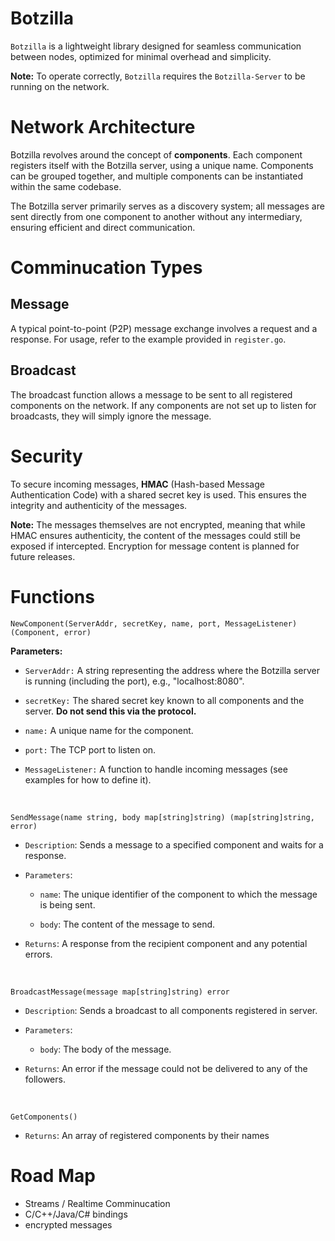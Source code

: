 # Botzilla

`Botzilla` is a lightweight library designed for seamless communication between nodes, optimized for minimal overhead and simplicity.

**Note:** To operate correctly, `Botzilla` requires the `Botzilla-Server` to be running on the network.

# Network Architecture
Botzilla revolves around the concept of **components**. Each component registers itself with the Botzilla server, using a unique name. Components can be grouped together, and multiple components can be instantiated within the same codebase.

The Botzilla server primarily serves as a discovery system; all messages are sent directly from one component to another without any intermediary, ensuring efficient and direct communication.

# Comminucation Types
## Message
A typical point-to-point (P2P) message exchange involves a request and a response. For usage, refer to the example provided in `register.go`.

## Broadcast
The broadcast function allows a message to be sent to all registered components on the network. If any components are not set up to listen for broadcasts, they will simply ignore the message.

# Security
To secure incoming messages, **HMAC** (Hash-based Message Authentication Code) with a shared secret key is used. This ensures the integrity and authenticity of the messages.

**Note:** The messages themselves are not encrypted, meaning that while HMAC ensures authenticity, the content of the messages could still be exposed if intercepted. Encryption for message content is planned for future releases.

# Functions

```
NewComponent(ServerAddr, secretKey, name, port, MessageListener) (Component, error)
```

**Parameters:**

- `ServerAddr:` A string representing the address where the Botzilla server is running (including the port), e.g., "localhost:8080".

- `secretKey:` The shared secret key known to all components and the server. **Do not send this via the protocol.**

- `name:` A unique name for the component.

- `port:` The TCP port to listen on.

- `MessageListener:` A function to handle incoming messages (see examples for how to define it).


<br />

```
SendMessage(name string, body map[string]string) (map[string]string, error)
```
- `Description`: Sends a message to a specified component and waits for a response.

- `Parameters`:
	- `name`: The unique identifier of the component to which the message is being sent.

	- `body`: The content of the message to send.
- `Returns`:  A response from the recipient component and any potential errors.


<br />

```
BroadcastMessage(message map[string]string) error
```
- `Description`: Sends a broadcast to all components registered in server.

- `Parameters`:
	- `body`: The body of the message.
- `Returns`: An error if the message could not be delivered to any of the followers.

<br />

```
GetComponents()
```
- `Returns`: An array of registered components by their names


# Road Map

- Streams / Realtime Comminucation
- C/C++/Java/C# bindings
- encrypted messages
